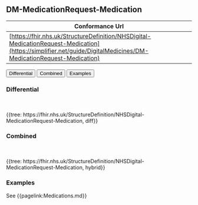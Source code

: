 ## DM-MedicationRequest-Medication

| Conformance Url |
|--
| [https://fhir.nhs.uk/StructureDefinition/NHSDigital-MedicationRequest-Medication](https://simplifier.net/guide/DigitalMedicines/DM-MedicationRequest-Medication) | 


<div class="tab">
<button class="tablinks" onclick="openTab(event, 'Differential')">Differential</button>
  <button class="tablinks active" onclick="openTab(event, 'Hybrid')">Combined</button>
  <button class="tablinks" onclick="openTab(event, 'Examples')">Examples</button>
</div>
<div id="Differential" class="tabcontent">
  <h3>Differential</h3> 
  <br><br>
  {{tree: https://fhir.nhs.uk/StructureDefinition/NHSDigital-MedicationRequest-Medication, diff}}
</div>
<div id="Hybrid" class="tabcontent" style="display:block">
  <h3>Combined </h3> 
  <br><br>
  {{tree: https://fhir.nhs.uk/StructureDefinition/NHSDigital-MedicationRequest-Medication, hybrid}}
</div>
<div id="Examples" class="tabcontent">
  <h3>Examples</h3>
  See {{pagelink:Medications.md}}
</div>